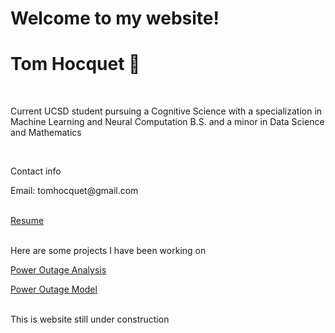 # Welcome to my website!
<html lang="en">

<head>
  <meta charset="UTF-8" />
  <meta name="viewport" content="width=device-width, initial-scale=1.0" />
  <link rel="stylesheet" href="./styles.css" />
</head>

<body>
  <main>
    <h1>Tom Hocquet 🚀</h1>

  <br>
  <p>Current UCSD student pursuing a Cognitive Science with a specialization in Machine Learning and Neural Computation B.S. and a minor in Data Science and Mathematics </p>
  <br>
  <p>Contact info </p>
  <p>
  Email: <a>tomhocquet@gmail.com </a>
  </p>
  <br>
  <a href="https://github.com/tomok59/tomok59.github.io/raw/main/Resume_Dec_2023.docx" target="_blank">Resume</a>
  
  <br>
  <br>
  <p>Here are some projects I have been working on</p>
  <a href="https://tomok59.github.io/power_outages" target="_blank">Power Outage Analysis</a>
  <p></p>
  <a href="https://tomok59.github.io/power_outage_model/" target="_blank">Power Outage Model</a>
  <br>
  <br>
  <p>This is website still under construction</p>

  </body>

  </html>
